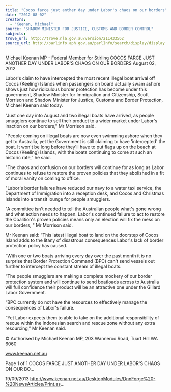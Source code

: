 ```yaml
---
title: "Cocos farce just anther day under Labor's chaos on our borders"
date: "2012-08-02"
creators:
  - "Keenan, Michael"
source: "SHADOW MINISTER FOR JUSTICE, CUSTOMS AND BORDER CONTROL"
subjects:
trove_url: http://trove.nla.gov.au/version/211433562
source_url: http://parlinfo.aph.gov.au/parlInfo/search/display/display.w3p;query=Id%3A%22media/pressrel/2734855%22
---
```


 Michael Keenan MP - Federal Member for  Stirling COCOS FARCE JUST ANOTHER DAY  UNDER LABOR'S CHAOS ON OUR  BORDERS August 02, 2012

 Labor's claim to have intercepted the most recent illegal boat arrival off Cocos (Keeling) Islands when passengers on  board actually swam ashore shows just how ridiculous border protection has become under this government, Shadow  Minister for Immigration and Citizenship, Scott Morrison and Shadow Minister for Justice, Customs and Border Protection,  Michael Keenan said today.

 "Just one day into August and two illegal boats have arrived, as people smugglers continue to sell their product to a wider  market under Labor's inaction on our borders," Mr Morrison said.

 "People coming on illegal boats are now even swimming ashore when they get to Australia, yet the Government is still  claiming to have 'intercepted' the boat. It won't be long before they'll have to put flags up on the beach at Cocos (Keeling)  Islands, with the boats continuing to come at such an historic rate,” he said.

 "The chaos and confusion on our borders will continue for as long as Labor continues to refuse to restore the proven  policies that they abolished in a fit of moral vanity on coming to office. 

 "Labor's border failures have reduced our navy to a water taxi service, the Department of Immigration into a reception  desk, and Cocos and Christmas Islands into a transit lounge for people smugglers.

 "A committee isn't needed to tell the Australian people what's gone wrong and what action needs to happen. Labor's  continued failure to act to restore the Coalition's proven policies means only an election will fix the mess on our borders, "  Mr Morrison said.

 Mr Keenan said: “This latest illegal boat to land on the doorstep of Cocos Island adds to the litany of disastrous  consequences Labor's lack of border protection policy has caused.

 “With one or two boats arriving every day over the past month it is no surprise that Border Protection Command (BPC)  can't send vessels out further to intercept the constant stream of illegal boats.

 “The people smugglers are making a complete mockery of our border protection system and will continue to send  boatloads across to Australia will full confidence their product will be an attractive one under the Gillard Labor  Government.

 “BPC currently do not have the resources to effectively manage the consequences of Labor's failure.

 “Yet Labor expects them to able to take on the additional responsibility of rescue within the Indonesian search and rescue  zone without any extra resourcing,” Mr Keenan said.

 © Authorised by Michael Keenan MP, 203 Wanneroo Road, Tuart Hill WA 6060

 www.keenan.net.au

 Page 1 of 1 COCOS FARCE JUST ANOTHER DAY UNDER LABOR'S CHAOS ON OUR BO...

 19/09/2013 http://www.keenan.net.au/DesktopModules/DnnForge%20-%20NewsArticles/Print.as...

